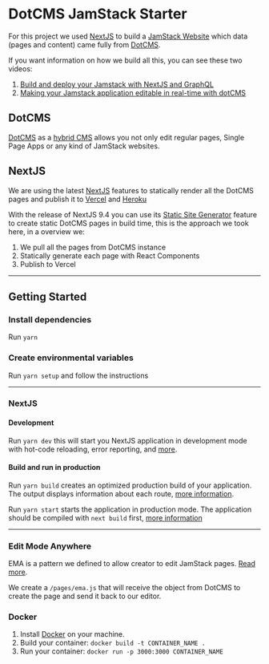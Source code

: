 # DotCMS JamStack Starter
For this project we used [NextJS](https://nextjs.org/) to build a [JamStack Website](https://jamstack.org/) which data (pages and content) came fully from [DotCMS](https://dotcms.com).

If you want information on how we build all this, you can see these two videos:

1. [Build and deploy your Jamstack with NextJS and GraphQL](https://www.youtube.com/watch?v=zy7xr7TcqUo)
2. [Making your Jamstack application editable in real-time with dotCMS](https://www.youtube.com/watch?v=3vjdxjfkZRQ)

## DotCMS
[DotCMS](https://dotcms.com) as a [hybrid CMS](https://dotcms.com/product/hybrid-cms) allows you not only edit regular pages, Single Page Apps or any kind of JamStack websites.

## NextJS
We are using the latest [NextJS](https://nextjs.org/) features to statically render all the DotCMS pages and publish it to [Vercel](https://vercel.com) and [Heroku](https://heroku.com)

With the release of NextJS 9.4 you can use its [Static Site Generator](https://nextjs.org/blog/next-9-3#next-gen-static-site-generation-ssg-support) feature to create static DotCMS pages in build time, this is the approach we took here, in a overview we:

1. We pull all the pages from DotCMS instance
2. Statically generate each page with React Components
3. Publish to Vercel

----------------------------

## Getting Started

### Install dependencies
Run `yarn`

### Create environmental variables
Run `yarn setup` and follow the instructions

----------------------------

### NextJS

#### Development
Run `yarn dev` this will start you NextJS application in development mode with hot-code reloading, error reporting, and [more](https://nextjs.org/docs/api-reference/cli#development).

#### Build and run in production

Run `yarn build` creates an optimized production build of your application. The output displays information about each route, [more information](https://nextjs.org/docs/api-reference/cli#build).

Run `yarn start` starts the application in production mode. The application should be compiled with `next build` first, [more information](https://nextjs.org/docs/api-reference/cli#production)

----------------------------

### Edit Mode Anywhere

EMA is a pattern we defined to allow creator to edit JamStack pages. [Read more](https://dotcms.com/blog/post/headless-cms-for-marketers-deep-dive-into-edit-mode-anywhere).

We create a `/pages/ema.js` that will receive the object from DotCMS to create the page and send it back to our editor.

### Docker
1. Install [Docker](https://docs.docker.com/get-docker/) on your machine.
2. Build your container: `docker build -t CONTAINER_NAME .`
3. Run your container: `docker run -p 3000:3000 CONTAINER_NAME`

